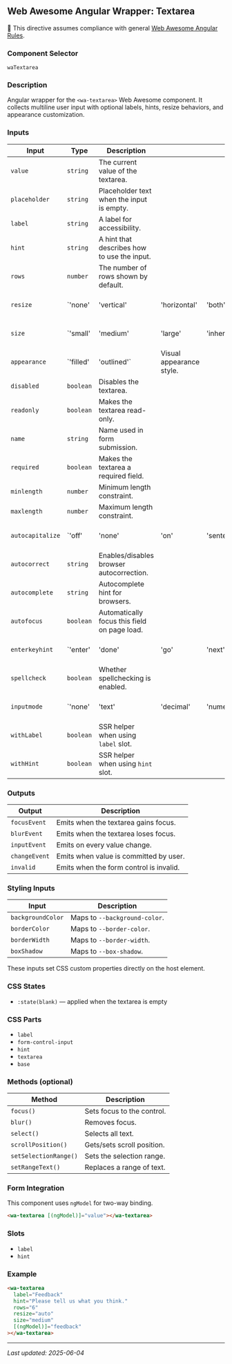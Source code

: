 ## Web Awesome Angular Wrapper: Textarea

📌 This directive assumes compliance with general [Web Awesome Angular Rules](../../../RULES.md).

### Component Selector

`waTextarea`

### Description

Angular wrapper for the `<wa-textarea>` Web Awesome component. It collects multiline user input with optional labels, hints, resize behaviors, and appearance customization.

### Inputs

| Input            | Type       | Description                                  |                          |             |                       |                                  |                           |                          |                        |
| ---------------- | ---------- | -------------------------------------------- | ------------------------ | ----------- | --------------------- | -------------------------------- | ------------------------- | ------------------------ | ---------------------- |
| `value`          | `string`   | The current value of the textarea.           |                          |             |                       |                                  |                           |                          |                        |
| `placeholder`    | `string`   | Placeholder text when the input is empty.    |                          |             |                       |                                  |                           |                          |                        |
| `label`          | `string`   | A label for accessibility.                   |                          |             |                       |                                  |                           |                          |                        |
| `hint`           | `string`   | A hint that describes how to use the input.  |                          |             |                       |                                  |                           |                          |                        |
| `rows`           | `number`   | The number of rows shown by default.         |                          |             |                       |                                  |                           |                          |                        |
| `resize`         | \`'none'   | 'vertical'                                   | 'horizontal'             | 'both'      | 'auto'\`              | Resize behavior of the textarea. |                           |                          |                        |
| `size`           | \`'small'  | 'medium'                                     | 'large'                  | 'inherit'\` | Size of the textarea. |                                  |                           |                          |                        |
| `appearance`     | \`'filled' | 'outlined'\`                                 | Visual appearance style. |             |                       |                                  |                           |                          |                        |
| `disabled`       | `boolean`  | Disables the textarea.                       |                          |             |                       |                                  |                           |                          |                        |
| `readonly`       | `boolean`  | Makes the textarea read-only.                |                          |             |                       |                                  |                           |                          |                        |
| `name`           | `string`   | Name used in form submission.                |                          |             |                       |                                  |                           |                          |                        |
| `required`       | `boolean`  | Makes the textarea a required field.         |                          |             |                       |                                  |                           |                          |                        |
| `minlength`      | `number`   | Minimum length constraint.                   |                          |             |                       |                                  |                           |                          |                        |
| `maxlength`      | `number`   | Maximum length constraint.                   |                          |             |                       |                                  |                           |                          |                        |
| `autocapitalize` | \`'off'    | 'none'                                       | 'on'                     | 'sentences' | 'words'               | 'characters'\`                   | Auto-capitalization mode. |                          |                        |
| `autocorrect`    | `string`   | Enables/disables browser autocorrection.     |                          |             |                       |                                  |                           |                          |                        |
| `autocomplete`   | `string`   | Autocomplete hint for browsers.              |                          |             |                       |                                  |                           |                          |                        |
| `autofocus`      | `boolean`  | Automatically focus this field on page load. |                          |             |                       |                                  |                           |                          |                        |
| `enterkeyhint`   | \`'enter'  | 'done'                                       | 'go'                     | 'next'      | 'previous'            | 'search'                         | 'send'\`                  | Keyboard enter key hint. |                        |
| `spellcheck`     | `boolean`  | Whether spellchecking is enabled.            |                          |             |                       |                                  |                           |                          |                        |
| `inputmode`      | \`'none'   | 'text'                                       | 'decimal'                | 'numeric'   | 'tel'                 | 'search'                         | 'email'                   | 'url'\`                  | Virtual keyboard type. |
| `withLabel`      | `boolean`  | SSR helper when using `label` slot.          |                          |             |                       |                                  |                           |                          |                        |
| `withHint`       | `boolean`  | SSR helper when using `hint` slot.           |                          |             |                       |                                  |                           |                          |                        |

### Outputs

| Output        | Description                             |
| ------------- | --------------------------------------- |
| `focusEvent`  | Emits when the textarea gains focus.    |
| `blurEvent`   | Emits when the textarea loses focus.    |
| `inputEvent`  | Emits on every value change.            |
| `changeEvent` | Emits when value is committed by user.  |
| `invalid`     | Emits when the form control is invalid. |

### Styling Inputs

| Input             | Description                   |
| ----------------- | ----------------------------- |
| `backgroundColor` | Maps to `--background-color`. |
| `borderColor`     | Maps to `--border-color`.     |
| `borderWidth`     | Maps to `--border-width`.     |
| `boxShadow`       | Maps to `--box-shadow`.       |

These inputs set CSS custom properties directly on the host element.

### CSS States

* `:state(blank)` — applied when the textarea is empty

### CSS Parts

* `label`
* `form-control-input`
* `hint`
* `textarea`
* `base`

### Methods (optional)

| Method                | Description                |
| --------------------- | -------------------------- |
| `focus()`             | Sets focus to the control. |
| `blur()`              | Removes focus.             |
| `select()`            | Selects all text.          |
| `scrollPosition()`    | Gets/sets scroll position. |
| `setSelectionRange()` | Sets the selection range.  |
| `setRangeText()`      | Replaces a range of text.  |

### Form Integration

This component uses `ngModel` for two-way binding.

```html
<wa-textarea [(ngModel)]="value"></wa-textarea>
```

### Slots

* `label`
* `hint`

### Example

```html
<wa-textarea
  label="Feedback"
  hint="Please tell us what you think."
  rows="6"
  resize="auto"
  size="medium"
  [(ngModel)]="feedback"
></wa-textarea>
```

---

*Last updated: 2025-06-04*
